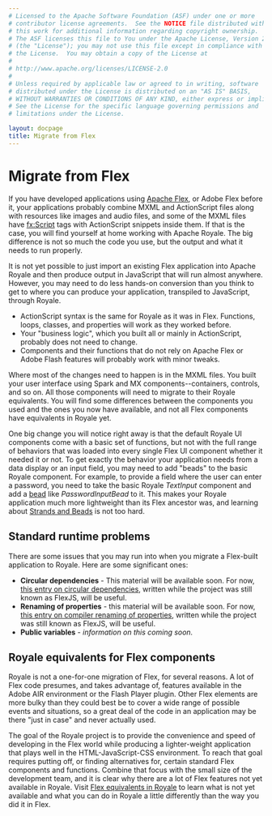 ```yaml
---
# Licensed to the Apache Software Foundation (ASF) under one or more
# contributor license agreements.  See the NOTICE file distributed with
# this work for additional information regarding copyright ownership.
# The ASF licenses this file to You under the Apache License, Version 2.0
# (the "License"); you may not use this file except in compliance with
# the License.  You may obtain a copy of the License at
# 
# http://www.apache.org/licenses/LICENSE-2.0
# 
# Unless required by applicable law or agreed to in writing, software
# distributed under the License is distributed on an "AS IS" BASIS,
# WITHOUT WARRANTIES OR CONDITIONS OF ANY KIND, either express or implied.
# See the License for the specific language governing permissions and
# limitations under the License.

layout: docpage
title: Migrate from Flex
---
```

<!-- This is from material created by Peter Ent and modified by Tom Chiverton: https://cwiki.apache.org/confluence/pages/viewpage.action?pageId=34013930 -->
# Migrate from Flex
If you have developed applications using <a href="http://flex.apache.org" target="_blank">Apache Flex</a>, or Adobe Flex before it, your applications probably combine MXML and ActionScript files along with resources like images and audio files, and some of the MXML files have <fx:Script> tags with ActionScript snippets inside them. If that is the case, you will find yourself at home working with Apache Royale. The big difference is not so much the code you use, but the output and what it needs to run properly.

It is not yet possible to just import an existing Flex application into Apache Royale and then produce output in JavaScript that will run almost anywhere. However, you may need to do less hands-on conversion than you think to get to where you can produce your application, transpiled to JavaScript, through Royale.

- ActionScript syntax is the same for Royale as it was in Flex. Functions, loops, classes, and properties will work as they worked before.
- Your "business logic", which you built all or mainly in ActionScript, probably does not need to change. 
- Components and their functions that do not rely on Apache Flex or Adobe Flash features will probably work with minor tweaks.

Where most of the changes need to happen is in the MXML files. You built your user interface using Spark and MX components--containers, controls, and so on. All those components will need to migrate to their Royale equivalents. You will find some differences between the components you used and the ones you now have available, and not all Flex components have equivalents in Royale yet.

One big change you will notice right away is that the default Royale UI components come with a basic set of functions, but not with the full range of behaviors that was loaded into every single Flex UI component whether it needed it or not. To get exactly the behavior your application needs from a data display or an input field, you may need to add "beads" to the basic Royale component. For example, to provide a field where the user can enter a password, you need to take the basic Royale *TextInput* component and add a [bead](Welcome/Features/Strands%20and%20Beads.html) like *PasswordInputBead* to it. This makes your Royale application much more lightweight than its Flex ancestor was, and learning about [Strands and Beads](Welcome/Features/Strands%20and%20Beads.html) is not too hard.

## Standard runtime problems
There are some issues that you may run into when you migrate a Flex-built application to Royale. Here are some significant ones:

- **Circular dependencies** - This material will be available soon. For now, <a href="https://cwiki.apache.org/confluence/display/FLEX/Circular+Dependencies" target="_blank">this entry on circular dependencies</a>, written while the project was still known as FlexJS, will be useful.
- **Renaming of properties** - this material will be available soon. For now, <a href="https://cwiki.apache.org/confluence/display/FLEX/Renaming+Variables" target="_blank">this entry on compiler renaming of properties</a>, written while the project was still known as FlexJS, will be useful.
- **Public variables** - *information on this coming soon.*

## Royale equivalents for Flex components ##
Royale is not a one-for-one migration of Flex, for several reasons. A lot of Flex code presumes, and takes advantage of, features available in the Adobe AIR environment or the Flash Player plugin. Other Flex elements are more bulky than they could best be to cover a wide range of possible events and situations, so a great deal of the code in an application may be there "just in case" and never actually used.

The goal of the Royale project is to provide the convenience and speed of developing in the Flex world while producing a lighter-weight application that plays well in the HTML-JavaScript-CSS environment. To reach that goal requires putting off, or finding alternatives for, certain standard Flex components and functions. Combine that focus with the small size of the development team, and it is clear why there are a lot of Flex features not yet available in Royale. Visit [Flex equivalents in Royale](User-interface/Flex-equivalents.html) to learn what is not yet available and what you can do in Royale a little differently than the way you did it in Flex.
